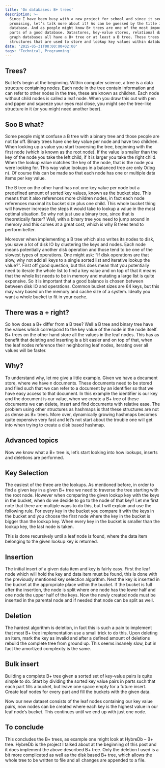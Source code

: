 ```yaml
---
title: 'On databases: B+ trees'
description: >-
  Since I have been busy with a new project for school and since it seems
  promising, let’s talk more about it! As can be guessed by the title it is a
  database. And as people might know B+ trees are one of the most important
  parts of a good database. Datastores, key-value stores, relational databases,
  graph databases all have a B+ tree or at least a B tree. These trees are data
  structures that are used to store and lookup key values within databases.
date: '2015-05-31T00:00:00+02:00'
tags: 'Technical, Programming'
---
```

## Trees?

But let’s begin at the beginning. Within computer science, a tree is a data structure containing nodes. Each node in the tree contain information and can refer to other nodes in the tree, these are known as children. Each node without child nodes is called a leaf node. When you draw this out with pen and paper and squeeze your eyes real close, you might see the tree-like structure in it (or you might need another beer).



## Soo B what?

Some people might confuse a B tree with a binary tree and those people are not far off. Binary trees have one key value per node and have two children. When looking up a value you start traversing the tree, beginning with the first node (which is known as the root node). If the value is smaller than the key of the node you take the left child, if it is larger you take the right child. When the lookup value matches the key of the node, that is the node you were looking for. This way value lookups in a balanced tree are only O(log n). Of course this can be made so that each node has one or multiple data items per key value.



The B tree on the other hand has not one key value per node but a predefined amount of sorted key values, known as the bucket size. This means that it also references more children nodes, in fact each node references maximal its bucket size plus one child. This whole bucket thing will however increase the steps it would take to lookup a value in the most optimal situation. So why not just use a binary tree, since that is theoretically faster? Well, with a binary tree you need to jump around in memory and this comes at a great cost, which is why B trees tend to perform better.



Moreover when implementing a B tree which also writes its nodes to disk, you save a lot of disk IO by clustering the keys and nodes. Each node means potentially another disk operation and those tend to be one of the slowest types of operations. One might ask: “If disk operations are that slow, why not add all keys to a single sorted list and iterative lookup the value?”. First off good question, but this does mean that you potentially need to iterate the whole list to find a key value and on top of that it means that the whole list needs to be in memory and mutating a large list is quite expensive. So it is important that a good balance is chosen between between disk IO and operations. Common bucket sizes are 64 keys, but this may vary based on the memory and cache size of a system. Ideally you want a whole bucket to fit in your cache.



## There was a + right?

So how does a B+ differ from a B tree? Well a B tree and binary tree have the values which correspond to the key value of the node in the node itself. B+ trees on the other hand store all the values in the leaf nodes. This has as benefit that deleting and inserting is a bit easier and on top of that, when the leaf nodes reference their neighboring leaf nodes, iterating over all values will be faster.



## Why?

To understand why, let me give a little example. Given we have a document store, where we have n documents. These documents need to be stored and filed such that we can refer to a document by an identifier so that we have easy access to that document. In this example the identifier is our key and the document is our value, when we create a B+ tree of these documents we can delete, insert and find documents with relative ease. The problem using other structures as hashmaps is that these structures are not as dense as B+ trees. More over, dynamically growing hashmaps becomes quite expensive very fast and let’s not start about the trouble one will get into when trying to create a disk based hashmap.



## Advanced topics

Now we know what a B+ tree is, let’s start looking into how lookups, inserts and deletions are performed.



## Key Selection

The easiest of the three are the lookups. As mentioned before, in order to find a given key in a given B+ tree we need to traverse the tree starting with the root node. However when comparing the given lookup key with the keys in the bucket, when do we decide to go to the node of that key? Let me first note that there are multiple ways to do this, but I will explain and use the following rule. For every key in the bucket you compare it with the keys in the bucket and you choose the first node where the key in the bucket is bigger than the lookup key. When every key in the bucket is smaller than the lookup key, the last node is taken.



This is done recursively until a leaf node is found, where the data item belonging to the given lookup key is returned.



## Insertion

The initial insert of a given data item and key is fairly easy. First the leaf node which will hold the key and data item must be found, this is done with the previously mentioned key selection algorithm. Next the key is inserted in the bucket at the appropriate place within the bucket. If the bucket is full after the insertion, the node is split where one node has the lower half and one node the upper half of the keys. Now the newly created node must be inserted in the parental node and if needed that node can be split as well.



## Deletion

The hardest algorithm is deletion, in fact this is such a pain to implement that most B+ tree implementation use a small trick to do this. Upon deleting an item, mark the key as invalid and after a defined amount of deletions rebuild the complete tree from ground up. This seems insanely slow, but in fact the amortized complexity is the same.



## Bulk insert

Building a complete B+ tree given a sorted set of key-value pairs is quite simple to do. Start by dividing the sorted key value pairs in parts such that each part fills a bucket, but leave one space empty for a future insert. Create leaf nodes for every part and fill the buckets with the given data.



Now our new dataset consists of the leaf nodes containing our key value pairs, now nodes can be created where each key is the highest value in our leaf node’s bucket. This continues until we end up with just one node.



## To conclude

This concludes the B+ trees, as example one might look at HybreDb – B+ tree. HybreDb is the project I talked about at the beginning of this post and it does implement the above described B+ tree. Only the deletion I used is a bit more complicated as well as the disk based B+ tree, which allows the whole tree to be written to file and all changes are appended to a file.
